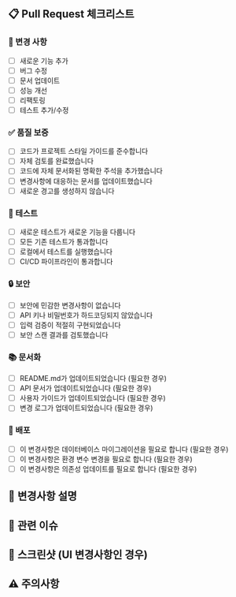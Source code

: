 ## 📋 Pull Request 체크리스트

### 🎯 변경 사항
- [ ] 새로운 기능 추가
- [ ] 버그 수정
- [ ] 문서 업데이트
- [ ] 성능 개선
- [ ] 리팩토링
- [ ] 테스트 추가/수정

### ✅ 품질 보증
- [ ] 코드가 프로젝트 스타일 가이드를 준수합니다
- [ ] 자체 검토를 완료했습니다
- [ ] 코드에 자체 문서화된 명확한 주석을 추가했습니다
- [ ] 변경사항에 대응하는 문서를 업데이트했습니다
- [ ] 새로운 경고를 생성하지 않습니다

### 🧪 테스트
- [ ] 새로운 테스트가 새로운 기능을 다룹니다
- [ ] 모든 기존 테스트가 통과합니다
- [ ] 로컬에서 테스트를 실행했습니다
- [ ] CI/CD 파이프라인이 통과합니다

### 🔒 보안
- [ ] 보안에 민감한 변경사항이 없습니다
- [ ] API 키나 비밀번호가 하드코딩되지 않았습니다
- [ ] 입력 검증이 적절히 구현되었습니다
- [ ] 보안 스캔 결과를 검토했습니다

### 📚 문서화
- [ ] README.md가 업데이트되었습니다 (필요한 경우)
- [ ] API 문서가 업데이트되었습니다 (필요한 경우)
- [ ] 사용자 가이드가 업데이트되었습니다 (필요한 경우)
- [ ] 변경 로그가 업데이트되었습니다 (필요한 경우)

### 🚀 배포
- [ ] 이 변경사항은 데이터베이스 마이그레이션을 필요로 합니다 (필요한 경우)
- [ ] 이 변경사항은 환경 변수 변경을 필요로 합니다 (필요한 경우)
- [ ] 이 변경사항은 의존성 업데이트를 필요로 합니다 (필요한 경우)

## 📝 변경사항 설명

<!-- 변경사항에 대한 간단한 설명을 작성해주세요 -->

## 🔗 관련 이슈

<!-- 관련된 이슈 번호를 작성해주세요 (예: Fixes #123) -->

## 📸 스크린샷 (UI 변경사항인 경우)

<!-- UI 변경사항이 있는 경우 스크린샷을 첨부해주세요 -->

## ⚠️ 주의사항

<!-- 특별히 주의해야 할 사항이나 검토자가 알아야 할 내용을 작성해주세요 -->
